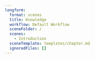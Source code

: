 ```yaml
---
longform:
  format: scenes
  title: Knowledge
  workflow: Default Workflow
  sceneFolder: /
  scenes:
    - Introduction
  sceneTemplate: templates/chapter.md
  ignoredFiles: []
---
```

